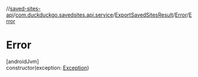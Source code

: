 //[saved-sites-api](../../../../index.md)/[com.duckduckgo.savedsites.api.service](../../index.md)/[ExportSavedSitesResult](../index.md)/[Error](index.md)/[Error](-error.md)

# Error

[androidJvm]\
constructor(exception: [Exception](https://kotlinlang.org/api/latest/jvm/stdlib/kotlin/-exception/index.html))
